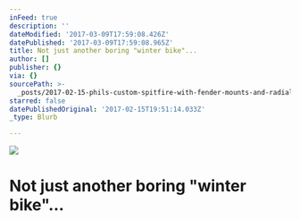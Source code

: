 ```yaml
---
inFeed: true
description: ''
dateModified: '2017-03-09T17:59:08.426Z'
datePublished: '2017-03-09T17:59:08.965Z'
title: Not just another boring "winter bike"...
author: []
publisher: {}
via: {}
sourcePath: >-
  _posts/2017-02-15-phils-custom-spitfire-with-fender-mounts-and-radial-seat-stay.md
starred: false
datePublishedOriginal: '2017-02-15T19:51:14.033Z'
_type: Blurb

---
```

![](https://the-grid-user-content.s3-us-west-2.amazonaws.com/5c0d1c1c-c240-420d-8e73-4d73443bed06.jpg)

# Not just another boring "winter bike"...